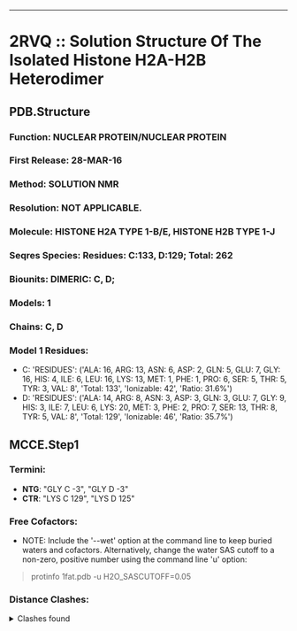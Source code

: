 ---
# 2RVQ :: Solution Structure Of The Isolated Histone H2A-H2B Heterodimer
## PDB.Structure
### Function: NUCLEAR PROTEIN/NUCLEAR PROTEIN
### First Release: 28-MAR-16
### Method: SOLUTION NMR
### Resolution: NOT APPLICABLE.
### Molecule: HISTONE H2A TYPE 1-B/E, HISTONE H2B TYPE 1-J
### Seqres Species: Residues: C:133, D:129; Total: 262
### Biounits: DIMERIC: C, D;
### Models: 1
### Chains: C, D
### Model 1 Residues:
  - C:
 'RESIDUES': ('ALA: 16, ARG: 13, ASN: 6, ASP: 2, GLN: 5, GLU: 7, GLY: 16, HIS: 4, ILE: 6, LEU: 16, LYS: 13, MET: 1, PHE: 1, PRO: 6, SER: 5, THR: 5, TYR: 3, VAL: 8', 'Total: 133', 'Ionizable: 42',
              'Ratio: 31.6%')
  - D:
 'RESIDUES': ('ALA: 14, ARG: 8, ASN: 3, ASP: 3, GLN: 3, GLU: 7, GLY: 9, HIS: 3, ILE: 7, LEU: 6, LYS: 20, MET: 3, PHE: 2, PRO: 7, SER: 13, THR: 8, TYR: 5, VAL: 8', 'Total: 129', 'Ionizable: 46',
              'Ratio: 35.7%')

## MCCE.Step1
### Termini:
 - <strong>NTG</strong>: "GLY C  -3", "GLY D  -3"
 - <strong>CTR</strong>: "LYS C 129", "LYS D 125"

### Free Cofactors:
  - NOTE: Include the '--wet' option at the command line to keep buried waters and cofactors. Alternatively, change the water SAS cutoff to a non-zero, positive number using the command line 'u' option:
  > protinfo 1fat.pdb -u H2O_SASCUTOFF=0.05

### Distance Clashes:
<details><summary>Clashes found</summary>

- d= 1.95: " O   GLY C   4" to "HE22 GLN C   6"
- d= 1.99: "HE22 GLN C  24" to " O   PHE C  25"
- d= 1.84: " OE1 GLU C  91" to "HD22 ASN C  94"
- d= 1.87: " O   ASN C 110" to "HE22 GLN C 112"
- d= 1.97: " O   LYS D  20" to "HE22 GLN D  22"
- d= 1.94: " OG  SER D  38" to "HD21 ASN D  63"
- d= 1.75: "HD22 ASN D  84" to " OE2 GLU D  93"
- d= 1.90: " O   SER D  91" to "HE22 GLN D  95"

</details>

